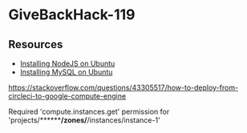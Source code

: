 # GiveBackHack-119

## Resources

- [Installing NodeJS on Ubuntu][nodesjs-nginx-ubuntu]
- [Installing MySQL on Ubuntu][mysql-ubuntu]

<!--
    LINKS
-->

[nodesjs-nginx-ubuntu]: https://www.digitalocean.com/community/tutorials/how-to-set-up-a-node-js-application-for-production-on-ubuntu-20-04
[mysql-ubuntu]: https://www.digitalocean.com/community/tutorials/how-to-install-mysql-on-ubuntu-20-04
https://stackoverflow.com/questions/43305517/how-to-deploy-from-circleci-to-google-compute-engine

Required 'compute.instances.get' permission for 'projects/****************/zones/**********/instances/instance-1'